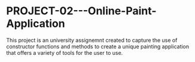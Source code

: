 # PROJECT-02---Online-Paint-Application
This project is an university assignemnt created to capture the use of constructor functions and methods to create a unique painting
application that offers a variety of tools for the user to use.
